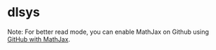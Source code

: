 # dlsys

Note: For better read mode, you can enable MathJax on Github using [GitHub with MathJax](https://chrome.google.com/webstore/detail/github-with-mathjax/ioemnmodlmafdkllaclgeombjnmnbima/related).

